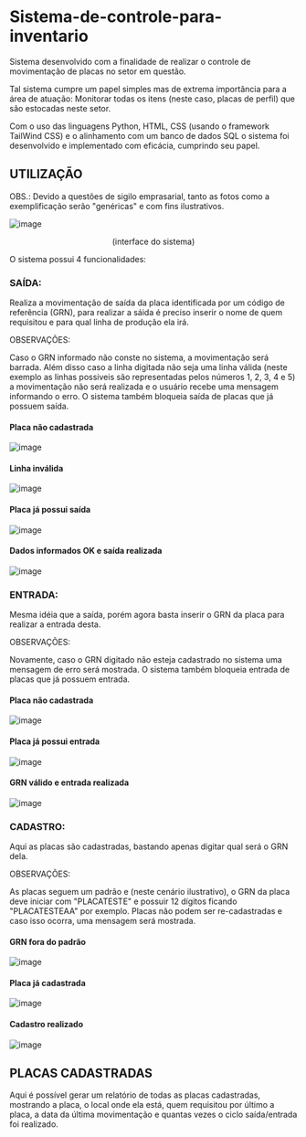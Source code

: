 # Sistema-de-controle-para-inventario
Sistema desenvolvido com a finalidade de realizar o controle de movimentação de placas no setor em questão.

Tal sistema cumpre um papel simples mas de extrema importância para a área de atuação: Monitorar todas os itens (neste caso, placas de perfil) que são estocadas neste setor.

Com o uso das linguagens Python, HTML, CSS (usando o framework TailWind CSS) e o alinhamento com um banco de dados SQL o sistema foi desenvolvido e implementado com eficácia, cumprindo seu papel.

<h2>UTILIZAÇÃO</h2>
  
OBS.: Devido a questões de sigilo emprasarial, tanto as fotos como a exemplificação serão "genéricas" e com fins ilustrativos.

![image](https://user-images.githubusercontent.com/70926962/168914142-35efd2f0-b1ab-4d5c-b199-a7957a6209d9.png)

<p align=center>(interface do sistema)</p>

O sistema possui 4 funcionalidades:

<h3>SAÍDA:</h3>

Realiza a movimentação de saída da placa identificada por um código de referência (GRN), para realizar a sáida é preciso inserir o nome de quem requisitou e para qual linha de produção ela irá.

OBSERVAÇÕES:

Caso o GRN informado não conste no sistema, a movimentação será barrada. Além disso caso a linha digitada não seja uma linha válida (neste exemplo as linhas possiveis são representadas pelos números 1, 2, 3, 4 e 5) a movimentação não será realizada e o usuário recebe uma mensagem informando o erro. O sistema também bloqueia saída de placas que já possuem saída.

<h4>Placa não cadastrada</h4>

![image](https://user-images.githubusercontent.com/70926962/168915841-372278e1-d154-4a6a-9674-279d367d555e.png)

<h4>Linha inválida</h4>

![image](https://user-images.githubusercontent.com/70926962/168916006-56a292b4-c81d-4b00-9c28-535aa1693def.png)

<h4>Placa já possui saída</h4>

![image](https://user-images.githubusercontent.com/70926962/168917374-e3b21bf8-a4f7-405d-898b-0ee53e00b432.png)

<h4>Dados informados OK e saída realizada</h4>

![image](https://user-images.githubusercontent.com/70926962/168916326-6e495e5f-6dbd-419c-b026-45354c974064.png)

<h3>ENTRADA:</h3>

Mesma idéia que a saída, porém agora basta inserir o GRN da placa para realizar a entrada desta.

OBSERVAÇÕES:

Novamente, caso o GRN digitado não esteja cadastrado no sistema uma mensagem de erro será mostrada. O sistema também bloqueia entrada de placas que já possuem entrada.

<h4>Placa não cadastrada</h4>

![image](https://user-images.githubusercontent.com/70926962/168915841-372278e1-d154-4a6a-9674-279d367d555e.png)

<h4>Placa já possui entrada</h4>

![image](https://user-images.githubusercontent.com/70926962/168917300-5295f88c-0c62-4c1a-8dde-68b689e19be4.png)

<h4>GRN válido e entrada realizada</h4>

![image](https://user-images.githubusercontent.com/70926962/168916979-28d49940-3b0b-4284-a2af-e17e48027ff2.png)

<h3>CADASTRO:</h3>

Aqui as placas são cadastradas, bastando apenas digitar qual será o GRN dela. 

OBSERVAÇÕES:

As placas seguem um padrão e (neste cenário ilustrativo), o GRN da placa deve iniciar com "PLACATESTE" e possuir 12 dígitos ficando "PLACATESTEAA" por exemplo. Placas não podem ser re-cadastradas e caso isso ocorra, uma mensagem será mostrada. 

<h4>GRN fora do padrão</h4>

![image](https://user-images.githubusercontent.com/70926962/168921601-474c3697-0819-49c7-a095-9a7b41a233dd.png)

<h4>Placa já cadastrada</h4>

![image](https://user-images.githubusercontent.com/70926962/168921845-c2e14f95-c7e8-4335-af5e-1a169a3262ac.png)

<h4>Cadastro realizado</h4>

![image](https://user-images.githubusercontent.com/70926962/168922163-48754a36-fbc0-497c-9840-1ca0c58ba1b5.png)

<h2>PLACAS CADASTRADAS</h2>

Aqui é possível gerar um relatório de todas as placas cadastradas, mostrando a placa, o local onde ela está, quem requisitou por último a placa, a data da última movimentação e quantas vezes o ciclo saída/entrada foi realizado.
